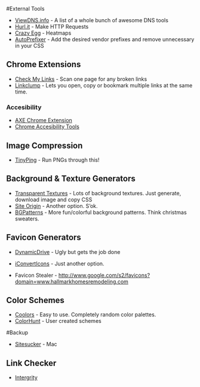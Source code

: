 #External Tools

- [ViewDNS.info](http://viewdns.info/) - A list of a whole bunch of awesome DNS tools
- [Hurl.it](https://www.hurl.it/) - Make HTTP Requests
- [Crazy Egg](http://www.crazyegg.com/v2/snapshots) - Heatmaps
- [AutoPrefixer](https://autoprefixer.github.io/) - Add the desired vendor prefixes and remove unnecessary in your CSS

## Chrome Extensions 

- [Check My Links](https://chrome.google.com/webstore/detail/check-my-links/ojkcdipcgfaekbeaelaapakgnjflfglf) - Scan one page for any broken links
- [Linkclump](https://chrome.google.com/webstore/detail/linkclump/lfpjkncokllnfokkgpkobnkbkmelfefj)  - Lets you open, copy or bookmark multiple links at the same time.

### Accesibility 
- [AXE Chrome Extension](https://chrome.google.com/webstore/detail/axe/lhdoppojpmngadmnindnejefpokejbdd)
- [Chrome Accesibility Tools](http://peacockmedia.software/mac/integrity/)

## Image Compression

- [TinyPing](https://tinypng.com/) - Run PNGs through this! 

## Background & Texture Generators

- [Transparent Textures](http://www.transparenttextures.com/) - Lots of background textures. Just generate, download image and copy CSS 
- [Site Origin](http://bg.siteorigin.com/) - Another option. S’ok.
- [BGPatterns](http://bgpatterns.com/) - More fun/colorful background patterns. Think christmas sweaters. 


## Favicon Generators

-  [DynamicDrive](http://tools.dynamicdrive.com/favicon/) - Ugly but gets the job done
-  [iConvertIcons](https://iconverticons.com/online/) - Just another option. 

-  Favicon Stealer - http://www.google.com/s2/favicons?domain=www.hallmarkhomesremodeling.com

## Color Schemes

-  [Coolors](https://coolors.co/app/) - Easy to use. Completely random color palettes.
-  [ColorHunt](http://colorhunt.co/) - User created schemes

#Backup 

-  [Sitesucker](http://ricks-apps.com/osx/sitesucker/) - Mac

## Link Checker 

- [Intergrity](http://peacockmedia.software/mac/integrity/)




